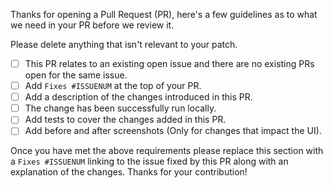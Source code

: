 Thanks for opening a Pull Request (PR), here's a few guidelines as to what we need in your PR before we review it.

Please delete anything that isn't relevant to your patch.

* [ ] This PR relates to an existing open issue and there are no existing
      PRs open for the same issue.
* [ ] Add `Fixes #ISSUENUM` at the top of your PR.
* [ ] Add a description of the changes introduced in this PR.
* [ ] The change has been successfully run locally.
* [ ] Add tests to cover the changes added in this PR.
* [ ] Add before and after screenshots (Only for changes that impact the UI).

Once you have met the above requirements please replace this section with
a `Fixes #ISSUENUM` linking to the issue fixed by this PR along with an
explanation of the changes. Thanks for your contribution!
